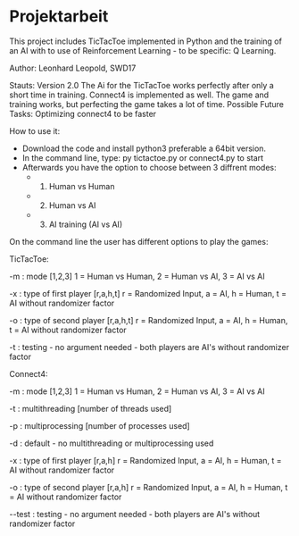 # Projektarbeit

This project includes TicTacToe implemented in Python and the training of an AI with to use of Reinforcement Learning - to be specific: Q Learning. 

Author: Leonhard Leopold, SWD17

Stauts: Version 2.0 
The Ai for the TicTacToe works perfectly after only a short time in training. 
Connect4 is implemented as well. The game and training works, but perfecting the game takes a lot of time.
Possible Future Tasks: Optimizing connect4 to be faster

How to use it:
- Download the code and install python3 preferable a 64bit version.
- In the command line, type: py tictactoe.py or connect4.py to start
- Afterwards you have the option to choose between 3 diffrent modes: 
  - 1. Human vs Human 
  - 2. Human vs AI
  - 3. AI training (AI vs AI)


On the command line the user has different options to play the games:

TicTacToe:

-m : mode [1,2,3] 1 = Human vs Human, 2 = Human vs AI, 3 = AI vs AI

-x : type of first player [r,a,h,t] r = Randomized Input, a = AI, h = Human, t = AI without randomizer factor

-o : type of second player [r,a,h,t] r = Randomized Input, a = AI, h = Human, t = AI without randomizer factor

-t : testing - no argument needed - both players are AI's without randomizer factor


Connect4:

-m : mode [1,2,3] 1 = Human vs Human, 2 = Human vs AI, 3 = AI vs AI

-t : multithreading [number of threads used]

-p : multiprocessing [number of processes used]

-d : default - no multithreading or multiprocessing used

-x : type of first player [r,a,h] r = Randomized Input, a = AI, h = Human, t = AI without randomizer factor

-o : type of second player [r,a,h] r = Randomized Input, a = AI, h = Human, t = AI without randomizer factor

--test : testing - no argument needed - both players are AI's without randomizer factor
